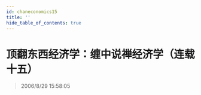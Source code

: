 ```yaml
---
id: chaneconomics15
title: ''
hide_table_of_contents: true
---
```


# 顶翻东西经济学：缠中说禅经济学（连载十五）

> 2006/8/29 15:58:05